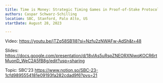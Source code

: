 ```yaml
---
title: Time is Money: Strategic Timing Games in Proof-of-Stake Protocols (SBC)
authors: Caspar Schwarz-Schilling
location: SBC, Stanford, Palo Alto, US
startDate: August 28, 2023

---
```


Video: <https://youtu.be/jTZq58SB1l8?si=Nzfu2zNWAFw-AdSh&t=48>

Slides: <https://docs.google.com/presentation/d/18vlAs5uRspZNEORXNjwqKOCR6rtMuonD_WeC2A5fB8g/edit?usp=sharing>

Topic: SBC’23 <https://www.notion.so/SBC-23-1cfd9895554181e09193fa282cdad9f6?pvs=21>